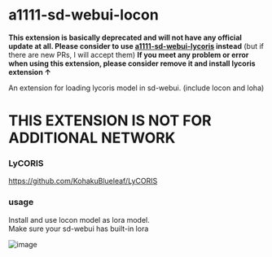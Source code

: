 # a1111-sd-webui-locon

**This extension is basically deprecated and will not have any official update at all. Please consider to use [a1111-sd-webui-lycoris](https://github.com/KohakuBlueleaf/a1111-sd-webui-lycoris) instead**
(but if there are new PRs, I will accept them)
**If you meet any problem or error when using this extension, please consider remove it and install lycoris extension ↑**


An extension for loading lycoris model in sd-webui. (include locon and loha)

# THIS EXTENSION IS NOT FOR ADDITIONAL NETWORK

### LyCORIS
https://github.com/KohakuBlueleaf/LyCORIS

### usage
Install and use locon model as lora model. <br>
Make sure your sd-webui has built-in lora

![image](https://user-images.githubusercontent.com/59680068/222327303-9ba4f702-5821-48db-a849-337dce9b11bb.png)
